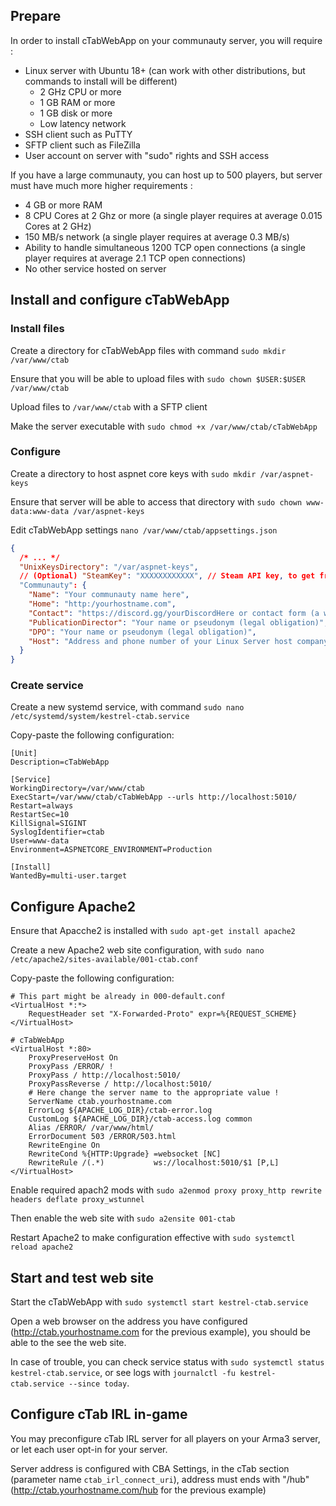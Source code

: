 
## Prepare

In order to install cTabWebApp on your communauty server, you will require :
- Linux server with Ubuntu 18+ (can work with other distributions, but commands to install will be different)
  - 2 GHz CPU or more
  - 1 GB RAM or more
  - 1 GB disk or more
  - Low latency network
- SSH client such as PuTTY
- SFTP client such as FileZilla
- User account on server with "sudo" rights and SSH access

If you have a large communauty, you can host up to 500 players, but server must have much more higher requirements :
- 4 GB or more RAM
- 8 CPU Cores at 2 Ghz or more (a single player requires at average 0.015 Cores at 2 GHz)
- 150 MB/s network (a single player requires at average 0.3 MB/s)
- Ability to handle simultaneous 1200 TCP open connections (a single player requires at average 2.1 TCP open connections)
- No other service hosted on server

## Install and configure cTabWebApp

### Install files

Create a directory for cTabWebApp files with command `sudo mkdir /var/www/ctab`

Ensure that you will be able to upload files with `sudo chown $USER:$USER /var/www/ctab`

Upload files to `/var/www/ctab` with a SFTP client

Make the server executable with `sudo chmod +x /var/www/ctab/cTabWebApp`

### Configure

Create a directory to host aspnet core keys with `sudo mkdir /var/aspnet-keys`

Ensure that server will be able to access that directory with `sudo chown www-data:www-data /var/aspnet-keys`

Edit cTabWebApp settings `nano /var/www/ctab/appsettings.json`

```json
{
  /* ... */
  "UnixKeysDirectory": "/var/aspnet-keys",
  // (Optional) "SteamKey": "XXXXXXXXXXXX", // Steam API key, to get from https://steamcommunity.com/dev/apikey
  "Communauty": {
    "Name": "Your communauty name here",
    "Home": "http:/yourhostname.com",
    "Contact": "https://discord.gg/yourDiscordHere or contact form (a way to contact you, legal obligation)",
    "PublicationDirector": "Your name or pseudonym (legal obligation)",
    "DPO": "Your name or pseudonym (legal obligation)",
    "Host": "Address and phone number of your Linux Server host company (legal obligation)"
  }
}
```

### Create service

Create a new systemd service, with command `sudo nano /etc/systemd/system/kestrel-ctab.service`

Copy-paste the following configuration:
```
[Unit]
Description=cTabWebApp

[Service]
WorkingDirectory=/var/www/ctab
ExecStart=/var/www/ctab/cTabWebApp --urls http://localhost:5010/
Restart=always
RestartSec=10
KillSignal=SIGINT
SyslogIdentifier=ctab
User=www-data
Environment=ASPNETCORE_ENVIRONMENT=Production

[Install]
WantedBy=multi-user.target
```

## Configure Apache2

Ensure that Apacche2 is installed with `sudo apt-get install apache2`

Create a new Apache2 web site configuration, with `sudo nano /etc/apache2/sites-available/001-ctab.conf`

Copy-paste the following configuration:
```
# This part might be already in 000-default.conf
<VirtualHost *:*>
	RequestHeader set "X-Forwarded-Proto" expr=%{REQUEST_SCHEME}
</VirtualHost>

# cTabWebApp
<VirtualHost *:80>
	ProxyPreserveHost On
	ProxyPass /ERROR/ !
	ProxyPass / http://localhost:5010/
	ProxyPassReverse / http://localhost:5010/
	# Here change the server name to the appropriate value !
	ServerName ctab.yourhostname.com
	ErrorLog ${APACHE_LOG_DIR}/ctab-error.log
	CustomLog ${APACHE_LOG_DIR}/ctab-access.log common
	Alias /ERROR/ /var/www/html/
	ErrorDocument 503 /ERROR/503.html
	RewriteEngine On
	RewriteCond %{HTTP:Upgrade} =websocket [NC]
	RewriteRule /(.*)           ws://localhost:5010/$1 [P,L]
</VirtualHost>
```

Enable required apach2 mods with `sudo a2enmod proxy proxy_http rewrite headers deflate proxy_wstunnel`

Then enable the web site with `sudo a2ensite 001-ctab`

Restart Apache2 to make configuration effective with `sudo systemctl reload apache2`

## Start and test web site

Start the cTabWebApp with `sudo systemctl start kestrel-ctab.service`

Open a web browser on the address you have configured (http://ctab.yourhostname.com for the previous example), you should be able to the see the web site.

In case of trouble, you can check service status with `sudo systemctl status kestrel-ctab.service`, or see logs with `journalctl -fu kestrel-ctab.service --since today`.

## Configure cTab IRL in-game

You may preconfigure cTab IRL server for all players on your Arma3 server, or let each user opt-in for your server.

Server address is configured with CBA Settings, in the cTab section (parameter name `ctab_irl_connect_uri`), address must ends with "/hub" (http://ctab.yourhostname.com/hub for the previous example)
